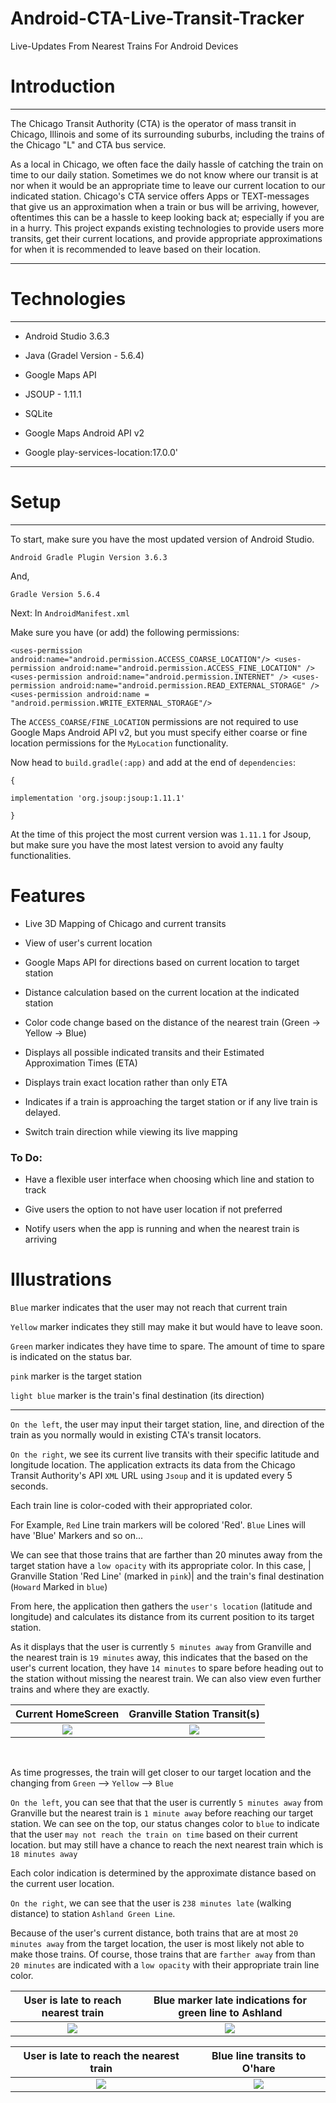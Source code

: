 #  Android-CTA-Live-Transit-Tracker

Live-Updates From Nearest Trains For Android Devices 


 # Introduction
 
<dl>
 <hr>
 
 The Chicago Transit Authority (CTA) is the operator of mass transit in Chicago, 
 Illinois and some of its surrounding suburbs, including the trains of the Chicago "L" and CTA bus service.
 
As a local in Chicago, we often face the daily hassle of catching the train on time to our daily station. Sometimes we do not know where our transit is at nor when it would be an appropriate time to leave our current location to our indicated station. Chicago's CTA service offers Apps or TEXT-messages that give us an approximation when a train or bus will be arriving, however, oftentimes this can be a hassle to keep looking back at; especially if you are in a hurry. This project expands existing technologies to provide users more transits, get their current locations, and provide appropriate approximations for when it is recommended to leave based on their location. 
 
 <hr>
 
# Technologies
 
 <hr>
 
 - Android Studio 3.6.3
 
 - Java (Gradel Version - 5.6.4)
 
 - Google Maps API

 - JSOUP - 1.11.1
 
 - SQLite
 
 - Google Maps Android API v2
 
 - Google play-services-location:17.0.0'
 
 <hr>
 
 
# Setup

<hr>
 
 To start, make sure you have the most updated version of Android Studio. 
 
 `Android Gradle Plugin Version 3.6.3`
 
 And,
 
 `Gradle Version 5.6.4`
 
 Next: In `AndroidManifest.xml`
 
 Make sure you have (or add) the following permissions: 
 
 `
   <uses-permission android:name="android.permission.ACCESS_COARSE_LOCATION"/>
    <uses-permission android:name="android.permission.ACCESS_FINE_LOCATION" />
    <uses-permission android:name="android.permission.INTERNET" />
    <uses-permission android:name="android.permission.READ_EXTERNAL_STORAGE" />
    <uses-permission android:name = "android.permission.WRITE_EXTERNAL_STORAGE"/>
 `
 
 
 The `ACCESS_COARSE/FINE_LOCATION` permissions are not required to use Google Maps Android API v2, but you must specify either coarse or fine location permissions for the `MyLocation` functionality.
 
 
 Now head to `build.gradle(:app)` and add at the end of `dependencies`:
 
 `{`

`implementation 'org.jsoup:jsoup:1.11.1'`
 
 `}`
 
 At the time of this project the most current version was `1.11.1` for Jsoup, but make sure you have the most latest version to avoid any faulty functionalities.
 
 
 # Features
 
 - Live 3D Mapping of Chicago and current transits
 
 - View of user's current location
 
 - Google Maps API for directions based on current location to target station
 
 - Distance calculation based on the current location at the indicated station
 
 - Color code change based on the distance of the nearest train (Green -> Yellow -> Blue)

- Displays all possible indicated transits and their Estimated Approximation Times (ETA)

- Displays train exact location rather than only ETA 

- Indicates if a train is approaching the target station or if any live train is delayed. 

- Switch train direction while viewing its live mapping
 
 ### To Do:
 
 - Have a flexible user interface when choosing which line and station to track
 
 - Give users the option to not have user location if not preferred
 
 - Notify users when the app is running and when the nearest train is arriving
 
 
 # Illustrations
 
 
 `Blue` marker indicates that the user may not reach that current train 

`Yellow` marker indicates they still may make it but would have to leave soon.

`Green` marker indicates they have time to spare. The amount of time to spare is indicated on the status bar. 

`pink` marker is the target station

`light blue` marker is the train's final destination (its direction)
 
 <hr>
 
`On the left`, the user may input their target station, line, and direction of the train as you normally would in existing CTA's transit locators.  

`On the right`, we see its current live transits with their specific latitude and longitude location. The application extracts its data from the Chicago Transit Authority's API `XML` URL using `Jsoup` and it is updated every 5 seconds.


Each train line is color-coded with their appropriated color.

For Example, `Red` Line train markers will be colored 'Red'. `Blue` Lines will have 'Blue' Markers and so on...


We can see that those trains that are farther than 20 minutes away from the target station have a `low opacity` with its appropriate color. In this case, |  Granville Station 'Red Line' (marked in `pink`)| and the train's final destination (`Howard` Marked in `blue`) 


From here, the application then gathers the `user's location` (latitude and longitude) and calculates its distance from its current position to its target station. 

As it displays that the user is currently `5 minutes away` from Granville and the nearest train is `19 minutes` away, this indicates that the based on the user's current location, they have `14 minutes` to spare before heading out to the station without missing the nearest train.  We can also view even further trains and where they are exactly. 



 Current HomeScreen   |  Granville Station Transit(s)
:-------------------------:|:-------------------------:
![](images/pic5.png)  |  ![](images/pic7.png)


<dl><br></dl>

As time progresses, the train will get closer to our target location and the changing from `Green` --> `Yellow` --> `Blue`

`On the left`, you can see that that the user is currently `5 minutes away` from Granville but the nearest train is `1 minute away` before reaching our target station. We can see on the top, our status changes color to `blue` to indicate that the user `may not reach the train on time` based on their current location. but may still have a chance to reach the next nearest train which is `18 minutes away`

Each color indication is determined by the approximate distance based on the current user location. 

`On the right`, we can see that the user is `238 minutes late` (walking distance) to station `Ashland Green Line`. 

Because of the user's current distance, both trains that are at most `20 minutes away` from the target location, the user is most likely not able to make those trains. Of course, those trains that are `farther away` from than `20 minutes` are indicated with a `low opacity` with their appropriate train line color.  



User is late to reach nearest train   |  Blue marker late indications for green line to Ashland
:-------------------------:|:-------------------------:
![](images/pic1.png)  |  ![](images/pic3.png)






 User is late to reach the nearest train   |  Blue line transits to O'hare
:-------------------------:|:-------------------------:
![](images/pic2.png)  |  ![](images/pic4.png)

 
 
</dl>




 
